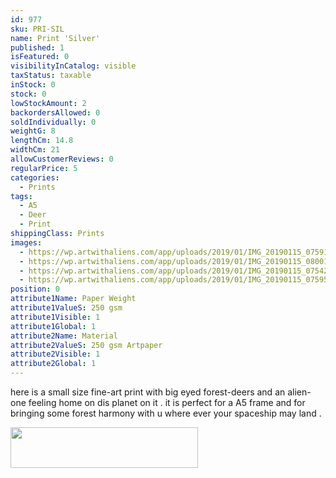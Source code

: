 ```yaml
---
id: 977
sku: PRI-SIL
name: Print 'Silver'
published: 1
isFeatured: 0
visibilityInCatalog: visible
taxStatus: taxable
inStock: 0
stock: 0
lowStockAmount: 2
backordersAllowed: 0
soldIndividually: 0
weightG: 8
lengthCm: 14.8
widthCm: 21
allowCustomerReviews: 0
regularPrice: 5
categories:
  - Prints
tags:
  - A5
  - Deer
  - Print
shippingClass: Prints
images:
  - https://wp.artwithaliens.com/app/uploads/2019/01/IMG_20190115_075913-01-scaled.jpeg
  - https://wp.artwithaliens.com/app/uploads/2019/01/IMG_20190115_080017-01-scaled.jpeg
  - https://wp.artwithaliens.com/app/uploads/2019/01/IMG_20190115_075426-01-scaled.jpeg
  - https://wp.artwithaliens.com/app/uploads/2019/01/IMG_20190115_075950-01-scaled.jpeg
position: 0
attribute1Name: Paper Weight
attribute1ValueS: 250 gsm
attribute1Visible: 1
attribute1Global: 1
attribute2Name: Material
attribute2ValueS: 250 gsm Artpaper
attribute2Visible: 1
attribute2Global: 1
---
```


here is a small size fine-art print with big eyed forest-deers and an alien-one feeling home on dis planet on it .
it is perfect for a A5 frame and for bringing some forest harmony with u where ever your spaceship may land .

<a href="https://www.climatepartner.com/10170-1812-2277"><img class="alignright size-medium wp-image-978" src="https://wp.artwithaliens.com/app/uploads/2018/12/v2018_EN_N_10170-1812-2277-300x65.png" alt="" width="300" height="65" /></a>

